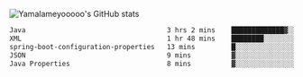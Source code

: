 ![Yamalameyooooo's GitHub stats](https://github-readme-stats.vercel.app/api?username=yamalameyooooo&theme=transparent&show_icons=true\&show=reviews,discussions_started,discussions_answered,prs_merged,prs_merged_percentage)

<!--START_SECTION:waka-->

```txt
Java                                   3 hrs 2 mins    █████████████▓░░░░░░░░░░░   54.09 %
XML                                    1 hr 48 mins    ████████░░░░░░░░░░░░░░░░░   32.13 %
spring-boot-configuration-properties   13 mins         █░░░░░░░░░░░░░░░░░░░░░░░░   04.01 %
JSON                                   9 mins          ▓░░░░░░░░░░░░░░░░░░░░░░░░   02.92 %
Java Properties                        8 mins          ▓░░░░░░░░░░░░░░░░░░░░░░░░   02.49 %
```

<!--END_SECTION:waka-->

